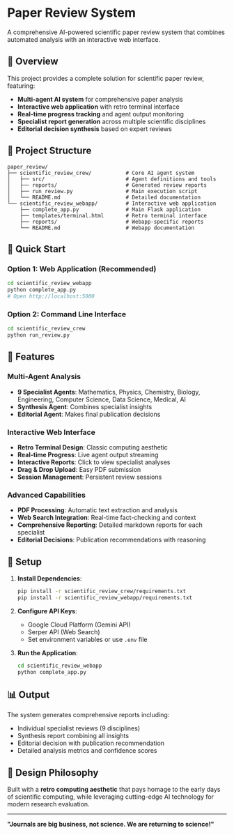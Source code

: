# Paper Review System

A comprehensive AI-powered scientific paper review system that combines automated analysis with an interactive web interface.

## 🎯 Overview

This project provides a complete solution for scientific paper review, featuring:
- **Multi-agent AI system** for comprehensive paper analysis
- **Interactive web application** with retro terminal interface
- **Real-time progress tracking** and agent output monitoring
- **Specialist report generation** across multiple scientific disciplines
- **Editorial decision synthesis** based on expert reviews

## 📁 Project Structure

```
paper_review/
├── scientific_review_crew/           # Core AI agent system
│   ├── src/                          # Agent definitions and tools
│   ├── reports/                      # Generated review reports
│   ├── run_review.py                 # Main execution script
│   └── README.md                     # Detailed documentation
└── scientific_review_webapp/         # Interactive web application
    ├── complete_app.py               # Main Flask application
    ├── templates/terminal.html       # Retro terminal interface
    ├── reports/                      # Webapp-specific reports
    └── README.md                     # Webapp documentation
```

## 🚀 Quick Start

### Option 1: Web Application (Recommended)
```bash
cd scientific_review_webapp
python complete_app.py
# Open http://localhost:5000
```

### Option 2: Command Line Interface
```bash
cd scientific_review_crew
python run_review.py
```

## 🌟 Features

### Multi-Agent Analysis
- **9 Specialist Agents**: Mathematics, Physics, Chemistry, Biology, Engineering, Computer Science, Data Science, Medical, AI
- **Synthesis Agent**: Combines specialist insights
- **Editorial Agent**: Makes final publication decisions

### Interactive Web Interface
- **Retro Terminal Design**: Classic computing aesthetic
- **Real-time Progress**: Live agent output streaming
- **Interactive Reports**: Click to view specialist analyses
- **Drag & Drop Upload**: Easy PDF submission
- **Session Management**: Persistent review sessions

### Advanced Capabilities
- **PDF Processing**: Automatic text extraction and analysis
- **Web Search Integration**: Real-time fact-checking and context
- **Comprehensive Reporting**: Detailed markdown reports for each specialist
- **Editorial Decisions**: Publication recommendations with reasoning

## 🔧 Setup

1. **Install Dependencies**:
   ```bash
   pip install -r scientific_review_crew/requirements.txt
   pip install -r scientific_review_webapp/requirements.txt
   ```

2. **Configure API Keys**:
   - Google Cloud Platform (Gemini API)
   - Serper API (Web Search)
   - Set environment variables or use `.env` file

3. **Run the Application**:
   ```bash
   cd scientific_review_webapp
   python complete_app.py
   ```

## 📊 Output

The system generates comprehensive reports including:
- Individual specialist reviews (9 disciplines)
- Synthesis report combining all insights
- Editorial decision with publication recommendation
- Detailed analysis metrics and confidence scores

## 🎨 Design Philosophy

Built with a **retro computing aesthetic** that pays homage to the early days of scientific computing, while leveraging cutting-edge AI technology for modern research evaluation.

---

**"Journals are big business, not science. We are returning to science!"**
